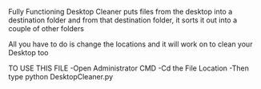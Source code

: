 Fully Functioning Desktop Cleaner 
puts files from the desktop into a destination folder
and from that destination folder, it sorts it out into a couple of other folders

All you have to do is change the locations and it will work on to clean your Desktop too

TO USE THIS FILE 
-Open Administrator CMD
-Cd the File Location
-Then type python DesktopCleaner.py 
